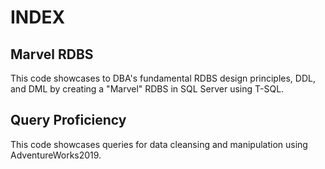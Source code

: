 # INDEX
## Marvel RDBS
This code showcases to DBA's fundamental RDBS design principles, DDL, and DML by creating a "Marvel" RDBS in SQL Server using T-SQL. 

## Query Proficiency
This code showcases queries for data cleansing and manipulation using AdventureWorks2019.
